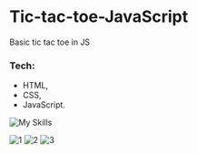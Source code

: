 # Tic-tac-toe-JavaScript

<p>Basic tic tac toe in JS</p>

<h3>Tech:</h3>
<ul>
  <li>HTML,</li>
  <li>CSS,</li>
  <li>JavaScript.</li>
</ul>

![My Skills](https://skillicons.dev/icons?i=html,css,js)

![1](https://github.com/tchelmecki/Tic-tac-toe-JavaScript/assets/121833733/9c4833fd-b94f-4209-a0e4-bbb1eeb1f60b)
![2](https://github.com/tchelmecki/Tic-tac-toe-JavaScript/assets/121833733/69cf83e7-a4bf-4c5c-ae93-b42f8705bbd9)
![3](https://github.com/tchelmecki/Tic-tac-toe-JavaScript/assets/121833733/89e64f4c-3311-4593-951b-7b02de49f88a)

